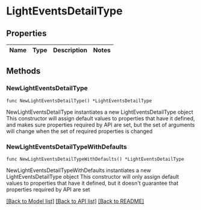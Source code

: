 # LightEventsDetailType

## Properties

Name | Type | Description | Notes
------------ | ------------- | ------------- | -------------

## Methods

### NewLightEventsDetailType

`func NewLightEventsDetailType() *LightEventsDetailType`

NewLightEventsDetailType instantiates a new LightEventsDetailType object
This constructor will assign default values to properties that have it defined,
and makes sure properties required by API are set, but the set of arguments
will change when the set of required properties is changed

### NewLightEventsDetailTypeWithDefaults

`func NewLightEventsDetailTypeWithDefaults() *LightEventsDetailType`

NewLightEventsDetailTypeWithDefaults instantiates a new LightEventsDetailType object
This constructor will only assign default values to properties that have it defined,
but it doesn't guarantee that properties required by API are set


[[Back to Model list]](../README.md#documentation-for-models) [[Back to API list]](../README.md#documentation-for-api-endpoints) [[Back to README]](../README.md)


